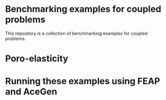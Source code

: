 # Benchmarking examples for coupled problems

This repository is a collection of benchmarking examples for coupled problems.

# Poro-elasticity


# Running these examples using FEAP and AceGen


